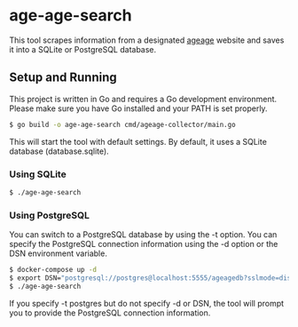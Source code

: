 # age-age-search

This tool scrapes information from a designated [ageage](https://www.otv.co.jp/okitive/collaborator/ageage/page/1/) website and saves it into a SQLite or PostgreSQL database.

## Setup and Running

This project is written in Go and requires a Go development environment. Please make sure you have Go installed and your PATH is set properly.

```bash
$ go build -o age-age-search cmd/ageage-collector/main.go
```

This will start the tool with default settings. By default, it uses a SQLite database (database.sqlite).

### Using SQLite

```bash
$ ./age-age-search
```

### Using PostgreSQL

You can switch to a PostgreSQL database by using the -t option. You can specify the PostgreSQL connection information using the -d option or the DSN environment variable.

```bash
$ docker-compose up -d
$ export DSN="postgresql://postgres@localhost:5555/ageagedb?sslmode=disable"
$ ./age-age-search
```

If you specify -t postgres but do not specify -d or DSN, the tool will prompt you to provide the PostgreSQL connection information.
